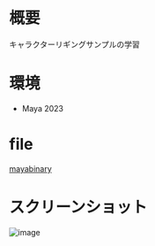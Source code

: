 # 概要
キャラクターリギングサンプルの学習

# 環境
- Maya 2023

# file
[mayabinary](mayabinary/my0708_rigging_Chap06_Rigging_Start_16_rig_freeze_animation.0002.mb)

# スクリーンショット

![image](https://github.com/yuichirou-tanaka/3DCG-portphorio-maya/assets/80798265/6b55d308-4a88-42fa-97ed-8bfff78fe3ea)
